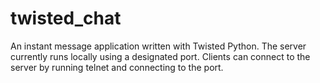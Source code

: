# twisted_chat
An instant message application written with Twisted Python. 
The server currently runs locally using a designated port. 
Clients can connect to the server by running telnet and connecting to the port. 
